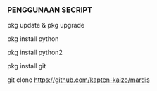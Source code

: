 ### PENGGUNAAN SECRIPT ###
pkg update & pkg upgrade

pkg install python

pkg install python2

pkg install git

git clone https://github.com/kapten-kaizo/mardis
